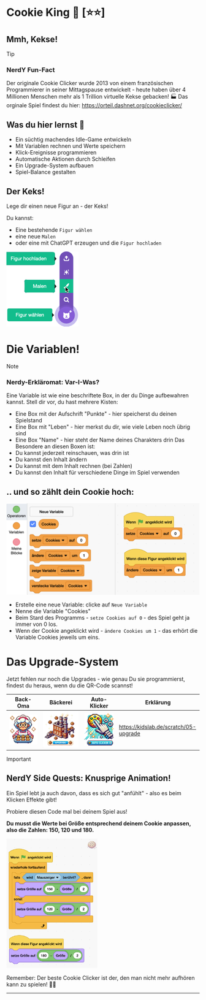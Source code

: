 
# Cookie King 🍪 [⭐⭐]
## Mmh, Kekse! 

> [!TIP]
> ### NerdY Fun-Fact
> Der originale Cookie Clicker wurde 2013 von einem französischen Programmierer in seiner Mittagspause entwickelt - heute haben über 4 Millionen Menschen mehr als 1 Trillion virtuelle Kekse gebacken! 🏭 Das orginale Spiel findest du hier: https://orteil.dashnet.org/cookieclicker/ 

## Was du hier lernst 🎯

- Ein süchtig machendes Idle-Game entwickeln
- Mit Variablen rechnen und Werte speichern
- Klick-Ereignisse programmieren
- Automatische Aktionen durch Schleifen
- Ein Upgrade-System aufbauen
- Spiel-Balance gestalten

## Der Keks!

Lege dir einen neue Figur an - der Keks!

Du kannst: 

- Eine bestehende `Figur wählen`
- eine neue `Malen`
- oder eine mit ChatGPT erzeugen und die `Figur hochladen`

<img src="scratch/Figur-neu.png" alt="Figur-neu" style="zoom:50%;" />

# Die Variablen!



> [!NOTE]
> ### Nerdy-Erkläromat: Var-I-Was?
> Eine Variable ist wie eine beschriftete Box, in der du Dinge aufbewahren kannst. Stell dir vor, du hast mehrere Kisten:
> - Eine Box mit der Aufschrift "Punkte" - hier speicherst du deinen Spielstand
> - Eine Box mit "Leben" - hier merkst du dir, wie viele Leben noch übrig sind
> - Eine Box "Name" - hier steht der Name deines Charakters drin
> Das Besondere an diesen Boxen ist:
> - Du kannst jederzeit reinschauen, was drin ist
> - Du kannst den Inhalt ändern
> - Du kannst mit dem Inhalt rechnen (bei Zahlen)
> - Du kannst den Inhalt für verschiedene Dinge im Spiel verwenden



## 

## .. und so zählt dein Cookie hoch:

![05-cookie-code](screenshots/05-cookie-code.png)

- Erstelle eine neue Variable: clicke auf `Neue Variable`
- Nenne die Variable "Cookies"
- Beim Stard des Programms - `setze Cookies auf 0` - des Spiel geht ja immer von 0 los.
- Wenn der Cookie angeklickt wird - `ändere Cookies um 1` -  das erhört die Variable Cookies jeweils um eins.

# Das Upgrade-System

Jetzt fehlen nur noch die Upgrades - wie genau Du sie programmierst, findest du heraus, wenn du die QR-Code scannst!

| Back-Oma                               | Bäckerei                                           | Auto-Klicker                             | Erklärung                             |
| -------------------------------------- | -------------------------------------------------- | ---------------------------------------- | ------------------------------------- |
| ![clicker-oma](bilder/clicker-oma.png) | ![clicker-baeckerei](bilder/clicker-baeckerei.png) | ![clicker-auto](bilder/clicker-auto.png) | https://kidslab.de/scratch/05-upgrade |



> [!IMPORTANT]
>
> ## NerdY Side Quests: Knusprige Animation!
>
> Ein Spiel lebt ja auch davon, dass es sich gut "anfühlt" - also es beim Klicken Effekte gibt!
>
> Probiere diesen Code mal bei deinem Spiel aus!  
>
> **Du musst die Werte bei Größe entsprechend deinem Cookie anpassen, also die Zahlen: 150, 120 und 180.** 
>
> <img src="screenshots/05-cookie-effect.png" alt="05-cookie-effect" style="zoom:33%;" />

Remember: Der beste Cookie Clicker ist der, den man nicht mehr aufhören kann zu spielen! 🍪✨

---

